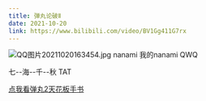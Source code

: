 ```yaml
---
title: 弹丸论破Ⅱ
date: 2021-10-20
link: https://www.bilibili.com/video/BV1Gg411G7rx
---
```

![QQ图片20211020163454.jpg](https://i.loli.net/2021/10/21/s5brKMBuLzqfGjA.jpg)
nanami 我的nanami QWQ

七--海--千--秋 TAT

[点我看弹丸2天花板手书](https://www.bilibili.com/video/BV1Gg411G7rx)
